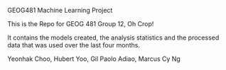 GEOG481 Machine Learning Project

This is the Repo for GEOG 481 Group 12, Oh Crop!

It contains the models created, the analysis statistics and the processed data that was used over the last four months.

Yeonhak Choo, Hubert Yoo, Gil Paolo Adiao, Marcus Cy Ng
